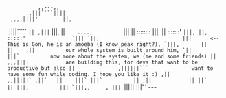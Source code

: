 
              ,,---,,
           ,|||````||||
     ,,,,||||'        ||,
  ,||||`````          `||
,|||`                  |||,
||`     ....,           `|||
||     ::::::::           |||,
||     :::::::'           ``|||,
||,     :::::'               `|||
`||,                           |||      <-- This is Gon, he is an amoeba (I know peak right?),
 `|||,       ||          ||    ,||          our whole system is built around him,
   `||                        |||`          now more about the system, we (me and some friends)
    ||                   ,,,||||            are building this, for devs that want to be productive but also
    ||              ,||||||```              want to have some fun while coding. I hope you like it :)
   ,||          ,,|||||`
  ,||`   ||    |||`
 |||`          ||
,||            ||
||`            ||
|||,          |||
 `|||,,     , |||
   ``|||||||||"'
         ---
